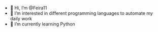 - 👋 Hi, I’m @Feira11
- 👀 I’m interested in different programming languages to automate my daily work
- 🌱 I’m currently learning Python

<!---
Feira11/Feira11 is a ✨ special ✨ repository because its `README.md` (this file) appears on your GitHub profile.
You can click the Preview link to take a look at your changes.
--->
